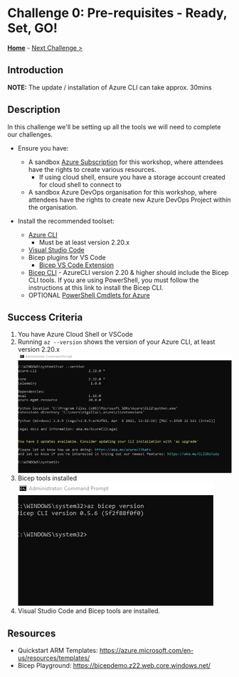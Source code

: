 # Challenge 0: Pre-requisites - Ready, Set, GO! 
**[Home](../README.md)** - [Next Challenge >](./Bicep-Challenge-01.md)

## Introduction

**NOTE:** The update / installation of Azure CLI can take approx. 30mins
## Description
In this challenge we'll be setting up all the tools we will need to complete our challenges.

- Ensure you have:
  - A sandbox [Azure Subscription](https://azure.microsoft.com/en-us/free/) for this workshop, where attendees have the rights to create various resources.
    - If using cloud shell, ensure you have a storage account created for cloud shell to connect to
   - A sandbox Azure DevOps organisation for this workshop, where attendees have the rights to create new Azure DevOps Project within the organisation.
  
  
- Install the recommended toolset:
  - [Azure CLI](https://docs.microsoft.com/en-us/cli/azure/install-azure-cli)
    - Must be at least version 2.20.x
  - [Visual Studio Code](https://code.visualstudio.com/)
  - Bicep plugins for VS Code
    - [Bicep VS Code Extension](https://marketplace.visualstudio.com/items?itemName=ms-azuretools.vscode-bicep)
   - [Bicep CLI](https://docs.microsoft.com/en-us/azure/azure-resource-manager/bicep/install) - AzureCLI version 2.20 & higher should include the Bicep CLI tools.  If you are using PowerShell, you must follow the instructions at this link to install the Bicep CLI.
   - OPTIONAL [PowerShell Cmdlets for Azure](https://docs.microsoft.com/en-us/powershell/azure/install-az-ps?view=azps-6.4.0)



## Success Criteria

1. You have Azure Cloud Shell or VSCode
2. Running `az --version` shows the version of your Azure CLI, at least version 2.20.x
![](Resources/Bicep-Challenge-00/cli_version_check.png)
3. Bicep tools installed <br>
![](Resources/Bicep-Challenge-00/bicep_cli_check.png)
5. Visual Studio Code and Bicep tools are installed.

## Resources

  -	Quickstart ARM Templates: https://azure.microsoft.com/en-us/resources/templates/
  -	Bicep Playground: https://bicepdemo.z22.web.core.windows.net/ 
